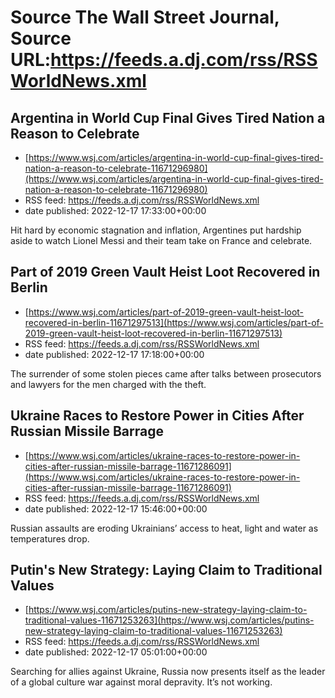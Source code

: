 # Source The Wall Street Journal, Source URL:https://feeds.a.dj.com/rss/RSSWorldNews.xml

## Argentina in World Cup Final Gives Tired Nation a Reason to Celebrate
 - [https://www.wsj.com/articles/argentina-in-world-cup-final-gives-tired-nation-a-reason-to-celebrate-11671296980](https://www.wsj.com/articles/argentina-in-world-cup-final-gives-tired-nation-a-reason-to-celebrate-11671296980)
 - RSS feed: https://feeds.a.dj.com/rss/RSSWorldNews.xml
 - date published: 2022-12-17 17:33:00+00:00

Hit hard by economic stagnation and inflation, Argentines put hardship aside to watch Lionel Messi and their team take on France and celebrate.

## Part of 2019 Green Vault Heist Loot Recovered in Berlin
 - [https://www.wsj.com/articles/part-of-2019-green-vault-heist-loot-recovered-in-berlin-11671297513](https://www.wsj.com/articles/part-of-2019-green-vault-heist-loot-recovered-in-berlin-11671297513)
 - RSS feed: https://feeds.a.dj.com/rss/RSSWorldNews.xml
 - date published: 2022-12-17 17:18:00+00:00

The surrender of some stolen pieces came after talks between prosecutors and lawyers for the men charged with the theft.

## Ukraine Races to Restore Power in Cities After Russian Missile Barrage
 - [https://www.wsj.com/articles/ukraine-races-to-restore-power-in-cities-after-russian-missile-barrage-11671286091](https://www.wsj.com/articles/ukraine-races-to-restore-power-in-cities-after-russian-missile-barrage-11671286091)
 - RSS feed: https://feeds.a.dj.com/rss/RSSWorldNews.xml
 - date published: 2022-12-17 15:46:00+00:00

Russian assaults are eroding Ukrainians’ access to heat, light and water as temperatures drop.

## Putin's New Strategy: Laying Claim to Traditional Values
 - [https://www.wsj.com/articles/putins-new-strategy-laying-claim-to-traditional-values-11671253263](https://www.wsj.com/articles/putins-new-strategy-laying-claim-to-traditional-values-11671253263)
 - RSS feed: https://feeds.a.dj.com/rss/RSSWorldNews.xml
 - date published: 2022-12-17 05:01:00+00:00

Searching for allies against Ukraine, Russia now presents itself as the leader of a global culture war against moral depravity. It’s not working.
